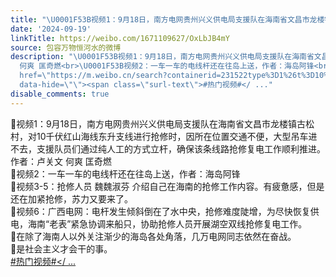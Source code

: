 ```yaml
---
title: "\U0001F53B视频1：9月18日，南方电网贵州兴义供电局支援队在海南省文昌市龙楼镇古松村，对10千伏红山海线东升支线进行抢修时，因所在位置交通不便，大型吊车进不去，支..."
date: '2024-09-19'
linkTitle: https://weibo.com/1671109627/OxLbJB4mY
source: 包容万物恒河水的微博
description: "\U0001F53B视频1：9月18日，南方电网贵州兴义供电局支援队在海南省文昌市龙楼镇古松村，对10千伏红山海线东升支线进行抢修时，因所在位置交通不便，大型吊车进不去，支援队员们通过纯人工的方式立杆，确保该条线路抢修复电工作顺利推进。作者：卢关文
  何爽 匡奇燃<br>\U0001F53B视频2：一车一车的电线杆还在往岛上送，作者：海岛阿锋<br>\U0001F53B视频3-5：抢修人员 魏魏淑芬 介绍自己在海南的抢修工作内容。有疲惫感，但是还在加紧抢修，苏力又要来了。<br>\U0001F53B视频6：广西电网：电杆发生倾斜倒在了水中央，抢修难度陡增，为尽快恢复供电，海南“老表”紧急协调来船只，协助抢修人员开展湖空双线抢修复电工作。<br>\U0001F53B在除了海南人以外关注渐少的海岛各处角落，几万电网同志依然在奋战。<br>\U0001F53B是社会主义才会干的事。<br><a
  href=\"https://m.weibo.cn/search?containerid=231522type%3D1%26t%3D10%26q%3D%23%E7%83%AD%E9%97%A8%E8%A7%86%E9%A2%91%23&amp;isnewpage=1\"
  data-hide=\"\"><span class=\"surl-text\">#热门视频#</ ..."
disable_comments: true
---
```

🔻视频1：9月18日，南方电网贵州兴义供电局支援队在海南省文昌市龙楼镇古松村，对10千伏红山海线东升支线进行抢修时，因所在位置交通不便，大型吊车进不去，支援队员们通过纯人工的方式立杆，确保该条线路抢修复电工作顺利推进。作者：卢关文 何爽 匡奇燃<br>🔻视频2：一车一车的电线杆还在往岛上送，作者：海岛阿锋<br>🔻视频3-5：抢修人员 魏魏淑芬 介绍自己在海南的抢修工作内容。有疲惫感，但是还在加紧抢修，苏力又要来了。<br>🔻视频6：广西电网：电杆发生倾斜倒在了水中央，抢修难度陡增，为尽快恢复供电，海南“老表”紧急协调来船只，协助抢修人员开展湖空双线抢修复电工作。<br>🔻在除了海南人以外关注渐少的海岛各处角落，几万电网同志依然在奋战。<br>🔻是社会主义才会干的事。<br><a href="https://m.weibo.cn/search?containerid=231522type%3D1%26t%3D10%26q%3D%23%E7%83%AD%E9%97%A8%E8%A7%86%E9%A2%91%23&amp;isnewpage=1" data-hide=""><span class="surl-text">#热门视频#</ ...